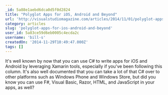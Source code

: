 ```yaml
---
_id: 5a88e1aebd6dca0d5f0d2824
title: "Polyglot Apps for iOS, Android and Beyond"
url: 'http://visualstudiomagazine.com/articles/2014/11/01/polyglot-apps.aspx'
category: articles
slug: 'polyglot-apps-for-ios-android-and-beyond'
user_id: 5a83ce59d6eb0005c4ecda2c
username: 'bill-s'
createdOn: '2014-11-29T10:49:47.000Z'
tags: []
---
```


It's well known by now that you can use C# to write apps for iOS and Android by leveraging Xamarin tools, especially if you've been following this column. It's also well documented that you can take a lot of that C# over to other platforms such as Windows Phone and Windows Store, but did you know you can use F#, Visual Basic, Razor, HTML, and JavaScript in your apps, as well?
